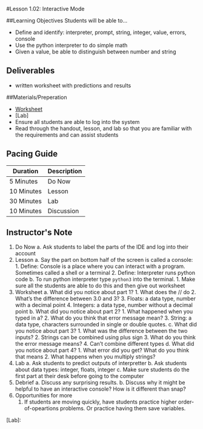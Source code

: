 #Lesson 1.02: Interactive Mode

##Learning Objectives
Students will be able to... 
* Define and identify: interpreter, prompt, string, integer, value, errors, console* Use the python interpreter to do simple math* Given a value, be able to distinguish between number and string 

## Deliverables
* written worksheet with predictions and results

##Materials/Preperation
* [Worksheet]
* [Lab]* Ensure all students are able to log into the system
* Read through the handout, lesson, and lab so that you are familiar with the requirements and can assist students

## Pacing Guide
| Duration   | Description |
| ---------- | ----------- |
| 5 Minutes  | Do Now      |
| 10 Minutes | Lesson      |
| 30 Minutes | Lab         |
| 10 Minutes | Discussion  |

## Instructor's Note
1. Do Now
	a. Ask students to label the parts of the IDE and log into their account
2. Lesson 
	a. Say the part on bottom half of the screen is called a console:		1. Define: Console is a place where you can interact with a program. Sometimes called a shell or a terminal		2. Define: Interpreter runs python code
	b. To run python interpreter type `python3` into the terminal. 
		1. Make sure all the students are able to do this and then give out worksheet3. Worksheet	a. What did you notice about part 1? 		1.	What does the // do		2.	What’s the difference between 3.0 and 3?		3.	Floats: a data type, number with a decimal point
		4.  Integers: a data type, number without a decimal point	b.	What did you notice about part 2?		1.	What happened when you typed in a?		2.	What do you think that error message mean? 		3.	String: a data type, characters surrounded in single or double quotes.	c.	What did you notice about part 3?		1.	What was the difference between the two inputs?		2.	Strings can be combined using plus sign		3.	What do you think the error message means?		4.	Can’t combine different types	d.	What did you notice about part 4?		1.	What error did you get? What do you think that means 		2.  What happens when you multiply strings?
2. Lab
    a. Ask students to predict outputs of interpretter 
    b. Ask students about data types: integer, floats, integer
    c. Make sure students do the first part at their desk before going to the computer 
3. Debrief
	a. Discuss any surprising results. 
	b. Discuss why it might be helpful to have an interactive console? How is it different than snap? 
4. Opportunities for more
    1. If students are moving quickly, have students practice higher order-of-opeartions problems. Or practice having them save variables. 
  

[Worksheet]:https://teals-introcs.gitbooks.io/2nd-semester-introduction-to-computer-science-pri/content/do_now_202.html
[Lab]: 
